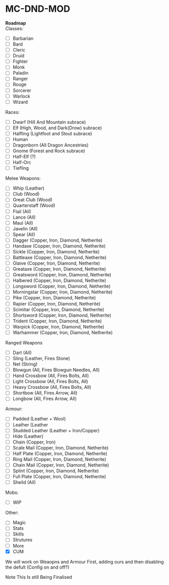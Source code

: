 # MC-DND-MOD
**Roadmap**  
Classes:  
- [ ] Barbarian
- [ ] Bard
- [ ] Cleric
- [ ] Druid
- [ ] Fighter
- [ ] Monk
- [ ] Paladin
- [ ] Ranger
- [ ] Rouge
- [ ] Sorcerer
- [ ] Warlock
- [ ] Wizard

Races:
- [ ] Dwarf (Hill And Mountain subrace)
- [ ] Elf (High, Wood, and Dark(Drow) subrace)
- [ ] Halfling (Lightfoot and Stout subrace)
- [ ] Human
- [ ] Dragonborn (All Dragon Ancestries)
- [ ] Gnome (Forest and Rock subrace)
- [ ] Half-Elf (?)
- [ ] Half-Orc
- [ ] Tiefling

Melee Weapons:
- [ ] Whip (Leather)
- [ ] Club (Wood)
- [ ] Great Club (Wood)
- [ ] Quarterstaff (Wood)
- [ ] Flail (All)
- [ ] Lance (All)
- [ ] Maul (All)
- [ ] Javelin (All)
- [ ] Spear (All)
- [ ] Dagger (Copper, Iron, Diamond, Netherite)
- [ ] Handaxe (Copper, Iron, Diamond, Netherite)
- [ ] Sickle (Copper, Iron, Diamond, Netherite)
- [ ] Battleaxe (Copper, Iron, Diamond, Netherite)
- [ ] Glaive (Copper, Iron, Diamond, Netherite)
- [ ] Greataxe (Copper, Iron, Diamond, Netherite)
- [ ] Greatsword (Copper, Iron, Diamond, Netherite)
- [ ] Halbered (Copper, Iron, Diamond, Netherite)
- [ ] Longsword (Copper, Iron, Diamond, Netherite)
- [ ] Morningstar (Copper, Iron, Diamond, Netherite)
- [ ] Pike (Copper, Iron, Diamond, Netherite)
- [ ] Rapier (Copper, Iron, Diamond, Netherite)
- [ ] Scimitar (Copper, Iron, Diamond, Netherite)
- [ ] Shortsword (Copper, Iron, Diamond, Netherite)
- [ ] Trident (Copper, Iron, Diamond, Netherite)
- [ ] Warpick (Copper, Iron, Diamond, Netherite)
- [ ] Warhammer (Copper, Iron, Diamond, Netherite)

Ranged Weapons
- [ ] Dart (All)
- [ ] Sling (Leather, Fires Stone)
- [ ] Net (String)
- [ ] Blowgun (All, Fires Blowgun Needles, All)
- [ ] Hand Crossbow (All, Fires Bolts, All)
- [ ] Light Crossbow (All, Fires Bolts, All)
- [ ] Heavy Crossbow (All, Fires Bolts, All)
- [ ] Shortbow (All, Fires Arrow, All)
- [ ] Longbow (All, Fires Arrow, All)

Armour:
- [ ] Padded (Leather + Wool)
- [ ] Leather (Leather
- [ ] Studded Leather (Leather + Iron/Copper)
- [ ] Hide (Leather)
- [ ] Chain (Copper, Iron)
- [ ] Scale Mail (Copper, Iron, Diamond, Netherite)
- [ ] Half Plate (Copper, Iron, Diamond, Netherite)
- [ ] Ring Mail (Copper, Iron, Diamond, Netherite)
- [ ] Chain Mail (Copper, Iron, Diamond, Netherite)
- [ ] Splint (Copper, Iron, Diamond, Netherite)
- [ ] Full Plate (Copper, Iron, Diamond, Netherite) 
- [ ] Sheild (All)

Mobs:  
- [ ] WIP  

Other:
- [ ] Magic
- [ ] Stats
- [ ] Skills
- [ ] Strutures
- [ ] More
- [X] CUM

We will work on Weaopns and Armour First, adding ours and then disabling the defult (Config on and off?)


Note This Is still Being Finalised
